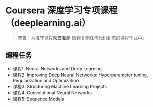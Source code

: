 # Coursera 深度学习专项课程（deeplearning.ai）

> 警告：为准守课程[荣誉准测](https://www.coursera.org/learn/neural-networks-deep-learning/supplement/muGtL/deep-learning-honor-code)
> 请误复制任何代码到您的课程作业中。

## 编程任务

- 课程1: Neural Networks and Deep Learning
- 课程2: Improving Deep Neural Networks: Hyperparameter tuning, Regularization and Optimization
- 课程3: Structuring Machine Learning Projects
- 课程4: Convolutional Neural Networks
- 课程5: Sequence Models